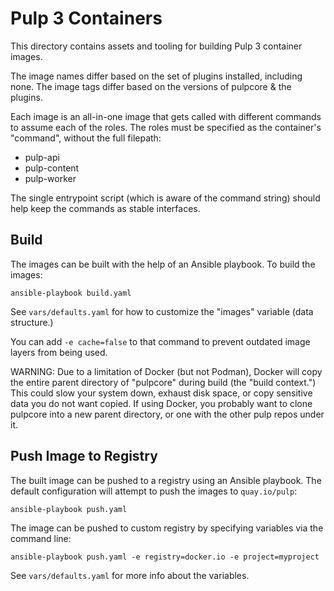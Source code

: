 # Pulp 3 Containers

This directory contains assets and tooling for building Pulp 3 container images.

The image names differ based on the set of plugins installed, including none. The image tags differ based on the versions of pulpcore & the plugins.

Each image is an all-in-one image that gets called with different commands to assume each of the roles. The roles must be specified as the container's "command", without the full filepath:

* pulp-api
* pulp-content
* pulp-worker

The single entrypoint script (which is aware of the command string) should help keep the commands as stable interfaces.

## Build

The images can be built with the help of an Ansible playbook. To build the images:

    ansible-playbook build.yaml

See `vars/defaults.yaml` for how to customize the "images" variable (data structure.)

You can add `-e cache=false` to that command to prevent outdated image layers from being used.

WARNING: Due to a limitation of Docker (but not Podman), Docker will copy the entire parent directory of "pulpcore" during build (the "build context.") This could slow your system down, exhaust disk space, or copy sensitive data you do not want copied. If using Docker, you probably want to clone pulpcore into a new parent directory, or one with the other pulp repos under it.

## Push Image to Registry

The built image can be pushed to a registry using an Ansible playbook. The default configuration will attempt to push the images to `quay.io/pulp`:

    ansible-playbook push.yaml

The image can be pushed to custom registry by specifying variables via the command line:

    ansible-playbook push.yaml -e registry=docker.io -e project=myproject

See `vars/defaults.yaml` for more info about the variables.
